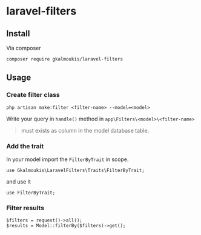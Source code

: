 # laravel-filters

## Install

Via composer 

```
composer require gkalmoukis/laravel-filters
```

## Usage

### Create filter class

```
php artisan make:filter <filter-name> --model=<model>
```

Write your query in `handle()` method in  `app\Filters\<model>\<filter-name>`

> <filter-name> must exists as column in the model database table.
 
### Add the trait

In your model import the `FilterByTrait` in scope.

```
use Gkalmoukis\LaravelFilters\Traits\FilterByTrait;
```

and use it

```
use FilterByTrait;
```

### Filter results

```
$filters = request()->all();
$results = Model::filterBy($filters)->get();
```
